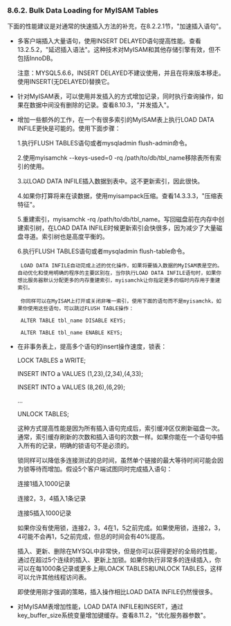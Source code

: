 ###  8.6.2. Bulk Data Loading for MyISAM Tables
下面的性能建议是对通常的快速插入方法的补充，在8.2.2.1节，"加速插入语句"。

- 多客户端插入大量语句，使用INSERT DELAYED语句提高性能。查看13.2.5.2，"延迟插入语法"。这种技术对MyISAM和其他存储引擎有效，但不包括InnoDB。

    注意：MYSQL5.6.6，INSERT DELAYED不建议使用，并且在将来版本移走。使用INSERT(无DELAYED)替换它。

- 针对MyISAM表，可以使用并发插入的方式增加记录，同时执行查询操作，如果在数据中间没有删除的记录。查看8.10.3，"并发插入"。

- 增加一些额外的工作，在一个有很多索引的MyISAM表上执行LOAD DATA INFILE更快是可能的。使用下面步骤：

    1.执行FLUSH TABLES语句或者mysqladmin flush-admin命令。
    
    2.使用myisamchk --keys-used=0 -rq /path/to/db/tbl_name移除表所有索引的使用。

    3.以LOAD DATA INFILE插入数据到表中。这不更新索引，因此很快。

    4.如果你打算将来在读数据，使用myisampack压缩。查看14.3.3.3，"压缩表特征"。

    5.重建索引，myisamchk -rq /path/to/db/tbl_name。写回磁盘前在内存中创建索引树，在LOAD DATA INFILE时候更新索引会快很多，因为减少了大量磁盘寻道。索引树也是高度平衡的。

    6.执行FLUSH TABLES语句或者mysqladmin flush-table命令。
    
       LOAD DATA INFILE自动完成上述的优化操作，如果将要插入数据的MyISAM表是空的。自动优化和使用明确的程序的主要区别在，当你执行LOAD DATA INFILE语句时，如果你想比服务器默认分配更多的内存重建索引，myisamchk让你指定更多的临时内存用于重建索引。

       你同样可以在MyISAM上打开或关闭非唯一索引，使用下面的语句而不是myisamchk，如果你使用这些语句，可以跳过FLUSH TABLE操作：
    
       ALTER TABLE tbl_name DISABLE KEYS; 
              
       ALTER TABLE tbl_name ENABLE KEYS;


- 在非事务表上，提高多个语句的insert操作速度，锁表：

    LOCK TABLES a WRITE; 
               
    INSERT INTO a VALUES (1,23),(2,34),(4,33); 
    
    INSERT INTO a VALUES (8,26),(6,29); 

    ... 

    UNLOCK TABLES; 

    这种方式提高性能是因为所有插入语句完成后，索引缓冲区仅刷新磁盘一次。通常，索引缓存刷新的次数和插入语句的次数一样。如果你能在一个语句中插入所有的记录，明确的锁语句不是必须的。

    锁同样可以降低多连接测试的总时间，虽然单个链接的最大等待时间可能会因为锁等待而增加。假设5个客户端试图同时完成插入语句：
  
    连接1插入1000记录

    连接2，3，4插入1条记录

    连接5插入1000记录

    如果你没有使用锁，连接2，3，4在1，5之前完成。如果使用锁，连接2，3，4可能不会再1，5之前完成，但总的时间会有40%提高。

    插入、更新、删除在MYSQL中非常快，但是你可以获得更好的全局的性能，通过在超过5个连续的插入、更新上加锁。如果你执行非常多的连续插入，你可以在每1000条记录或更多上用LOACK TABLES和UNLOCK TABLES，这样可以允许其他线程访问表。

    即使使用刚才强调的策略，插入操作相比LOAD DATA INFILE仍然慢很多。

- 对MyISAM表增加性能，LOAD DATA INFILE和INSERT，通过key_buffer_size系统变量增加键缓存。查看8.11.2，"优化服务器参数"。
     